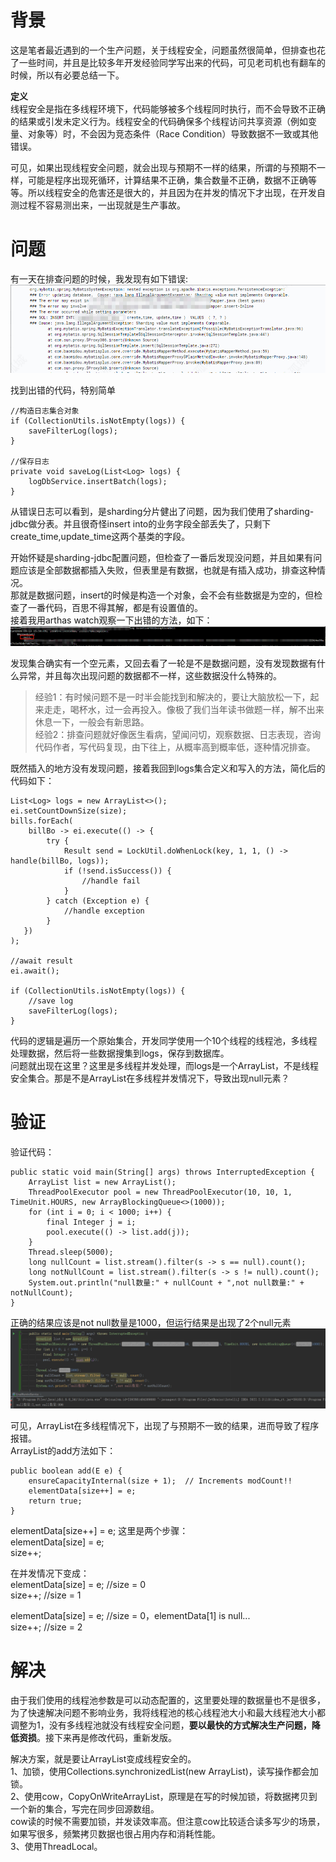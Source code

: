 # 背景   
这是笔者最近遇到的一个生产问题，关于线程安全，问题虽然很简单，但排查也花了一些时间，并且是比较多年开发经验同学写出来的代码，可见老司机也有翻车的时候，所以有必要总结一下。    

**定义**           
线程安全是指在多线程环境下，代码能够被多个线程同时执行，而不会导致不正确的结果或引发未定义行为。线程安全的代码确保多个线程访问共享资源（例如变量、对象等）时，不会因为竞态条件（Race Condition）导致数据不一致或其他错误。     

可见，如果出现线程安全问题，就会出现与预期不一样的结果，所谓的与预期不一样，可能是程序出现死循环，计算结果不正确，集合数量不正确，数据不正确等等。所以线程安全的危害还是很大的，并且因为在并发的情况下才出现，在开发自测过程不容易测出来，一出现就是生产事故。    

# 问题    
有一天在排查问题的时候，我发现有如下错误:    
![image](https://github.com/jmilktea/jtea/blob/master/%E9%97%AE%E9%A2%98%E6%8E%92%E6%9F%A5/images/thread-safe-1.png)    

找到出错的代码，特别简单    
```
//构造日志集合对象
if (CollectionUtils.isNotEmpty(logs)) {
	saveFilterLog(logs);
}

//保存日志
private void saveLog(List<Log> logs) {
	logDbService.insertBatch(logs);
}

```

从错误日志可以看到，是sharding分片健出了问题，因为我们使用了sharding-jdbc做分表。并且很奇怪insert into的业务字段全部丢失了，只剩下create_time,update_time这两个基类的字段。    

开始怀疑是sharding-jdbc配置问题，但检查了一番后发现没问题，并且如果有问题应该是全部数据都插入失败，但表里是有数据，也就是有插入成功，排查这种情况。   
那就是数据问题，insert的时候是构造一个对象，会不会有些数据是为空的，但检查了一番代码，百思不得其解，都是有设置值的。    
接着我用arthas watch观察一下出错的方法，如下：   
![image](https://github.com/jmilktea/jtea/blob/master/%E9%97%AE%E9%A2%98%E6%8E%92%E6%9F%A5/images/thread-safe-3.png)    

发现集合确实有一个空元素，又回去看了一轮是不是数据问题，没有发现数据有什么异常，并且每次出现问题的数据都不一样，这些数据没什么特殊的。    

> 经验1：有时候问题不是一时半会能找到和解决的，要让大脑放松一下，起来走走，喝杯水，过一会再投入。像极了我们当年读书做题一样，解不出来休息一下，一般会有新思路。   
> 经验2：排查问题就好像医生看病，望闻问切，观察数据、日志表现，咨询代码作者，写代码复现，由下往上，从概率高到概率低，逐种情况排查。   

既然插入的地方没有发现问题，接着我回到logs集合定义和写入的方法，简化后的代码如下：   
```
List<Log> logs = new ArrayList<>();
ei.setCountDownSize(size);
bills.forEach(
    billBo -> ei.execute(() -> {
        try {				
            Result send = LockUtil.doWhenLock(key, 1, 1, () -> handle(billBo, logs));
            if (!send.isSuccess()) {
                //handle fail
            }
        } catch (Exception e) {								
            //handle exception
        }
   })
);
				
//await result                
ei.await();

if (CollectionUtils.isNotEmpty(logs)) {
    //save log
    saveFilterLog(logs);
}
```

代码的逻辑是遍历一个原始集合，开发同学使用一个10个线程的线程池，多线程处理数据，然后将一些数据搜集到logs，保存到数据库。   
问题就出现在这里？这里是多线程并发处理，而logs是一个ArrayList，不是线程安全集合。那是不是ArrayList在多线程并发情况下，导致出现null元素？     

# 验证    
验证代码：   
```
public static void main(String[] args) throws InterruptedException {
	ArrayList list = new ArrayList();
	ThreadPoolExecutor pool = new ThreadPoolExecutor(10, 10, 1, TimeUnit.HOURS, new ArrayBlockingQueue<>(1000));
	for (int i = 0; i < 1000; i++) {
		final Integer j = i;
		pool.execute(() -> list.add(j));
	}
	Thread.sleep(5000);
	long nullCount = list.stream().filter(s -> s == null).count();
	long notNullCount = list.stream().filter(s -> s != null).count();
	System.out.println("null数量:" + nullCount + ",not null数量:" + notNullCount);
}
```
正确的结果应该是not null数量是1000，但运行结果是出现了2个null元素       
![image](https://github.com/jmilktea/jtea/blob/master/%E9%97%AE%E9%A2%98%E6%8E%92%E6%9F%A5/images/thread-safe-2.png)    

可见，ArrayList在多线程情况下，出现了与预期不一致的结果，进而导致了程序报错。    
ArrayList的add方法如下：   
```
public boolean add(E e) {
    ensureCapacityInternal(size + 1);  // Increments modCount!!
    elementData[size++] = e;
    return true;
}
```
elementData[size++] = e; 这里是两个步骤：   
elementData[size] = e;    
size++;   

在并发情况下变成：    
elementData[size] = e;   //size = 0    
size++;   //size = 1   

elementData[size] = e;   //size = 0，elementData[1] is null...   
size++;   //size = 2   

# 解决   
由于我们使用的线程池参数是可以动态配置的，这里要处理的数据量也不是很多，为了快速解决问题不影响业务，我将线程池的核心线程池大小和最大线程池大小都调整为1，没有多线程池就没有线程安全问题，**要以最快的方式解决生产问题，降低资损**。接下来再是修改代码，重新发版。    

解决方案，就是要让ArrayList变成线程安全的。   
1、加锁，使用Collections.synchronizedList(new ArrayList<Object>)，读写操作都会加锁。    
2、使用cow，CopyOnWriteArrayList，原理是在写的时候加锁，将数据拷贝到一个新的集合，写完在同步回源数组。       
cow读的时候不需要加锁，并发读效率高。但注意cow比较适合读多写少的场景，如果写很多，频繁拷贝数据也很占用内存和消耗性能。      
3、使用ThreadLocal。   
